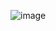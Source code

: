 ![image](https://github.com/imvickykumar999/Multiplayer-Ursina-Game/assets/50515418/7046165f-4577-4586-8065-6da183cfb288)
